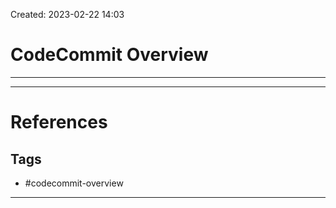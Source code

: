 Created: 2023-02-22 14:03
# CodeCommit Overview
---


---
# References


## Tags
- #codecommit-overview 
---